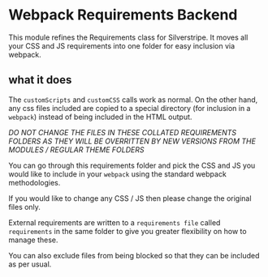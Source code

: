 # Webpack Requirements Backend

This module refines the Requirements class for Silverstripe. It moves all your CSS and JS requirements into one folder for easy inclusion via webpack.

## what it does

The `customScripts` and `customCSS` calls work as normal. On the other hand, any css files included are copied to a special directory (for inclusion in a `webpack`) instead of being included in the HTML output.

_*DO NOT CHANGE THE FILES IN THESE COLLATED REQUIREMENTS FOLDERS AS THEY WILL BE OVERRITTEN BY NEW VERSIONS FROM THE MODULES / REGULAR THEME FOLDERS*_

You can go through this requirements folder and pick the CSS and JS you would like to include in your `webpack` using the standard webpack methodologies.

If you would like to change any CSS / JS then please change the original files only.

External requirements are written to a `requirements file` called `requirements` in the same folder to give you greater flexibility on how to manage these.

You can also exclude files from being blocked so that they can be included as per usual.
